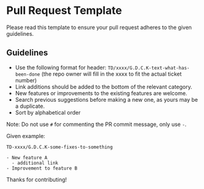 # Pull Request Template

Please read this template to ensure your pull request adheres to the given guidelines.

## Guidelines
- Use the following format for header: `TD/xxxx/G.D.C.K-text-what-has-been-done` (the repo owner will fill in the xxxx to fit the actual ticket number)
- Link additions should be added to the bottom of the relevant category.
- New features or improvements to the existing features are welcome.
- Search previous suggestions before making a new one, as yours may be a duplicate.
- Sort by alphabetical order

Note: Do not use `#` for commenting the PR commit message, only use `-`.

Given example:

```
TD-xxxx/G.D.C.K-some-fixes-to-something

- New feature A
  - additional link
- Improvement to feature B
```
Thanks for contributing!
